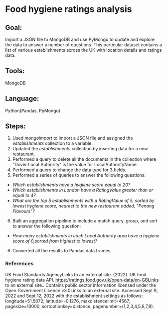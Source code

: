 # Food hygiene ratings analysis
## **Goal**:

Import a JSON file to MongoDB and use PyMongo to update  and explore the data to answer a number of questions. This particular dataset contains a list of various establishments across the UK with location details and ratings data.  

## **Tools**:
MongoDB
## **Language**:
Python(Pandas, PyMongo)

## **Steps**:
1. Used *mongoimport* to import a JSON file and assigned the *establishments* collection to a variable.
2. Updated the *establishments* collection by inserting data for a new restaurant.
3. Performed a query to delete all the documents in the collection where "Dover Local Authority" is the value for LocalAuthorityName.
4. Performed a query to change the data type for 3 fields.
5. Performed a series of queries to answer the following questions:
- *Which establishments have a hygiene score equal to 20?*
- *Which establishments in London have a RatingValue greater than or equal to 4?*
- *What are the top 5 establishments with a RatingValue of 5, sorted by lowest hygiene score, nearest to the new restaurant added, "Penang Flavours"?*
6. Built an aggregation pipeline to include a match query, group, and sort to answer the following question:
- *How many establishments in each Local Authority area have a hygiene score of 0,sorted from highest to lowest?*
6. Converted all the results to Pandas data frames.

### **References**
UK Food Standards AgencyLinks to an external site. (2022). UK food hygiene rating data API. https://ratings.food.gov.uk/open-data/en-GBLinks to an external site.. Contains public sector information licensed under the Open Government Licence v3.0Links to an external site.
Accessed Sept 9, 2022 and Sept 12, 2022 with the establishment settings as follows: longitude=51.5072, latitude=-0.1276, maxdistancelimit=4567, pagesize=10000, sortoptionkey=distance, pagenumber=(1,2,3,4,5,6,7,8).


 

